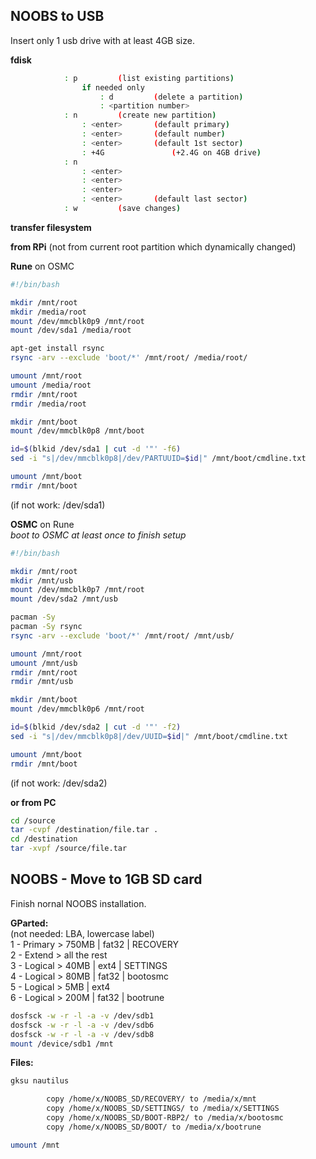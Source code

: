 NOOBS to USB
---
Insert only 1 usb drive with at least 4GB size.  

**fdisk**
```sh	
			: p			(list existing partitions)
				if needed only
					: d			(delete a partition)
					: <partition number>
			: n			(create new partition)
				: <enter>		(default primary)
				: <enter>		(default number)
				: <enter>		(default 1st sector)
				: +4G				(+2.4G on 4GB drive)
			: n
				: <enter>
				: <enter>
				: <enter>
				: <enter>		(default last sector)
			: w			(save changes)
```

**transfer filesystem**  

**from RPi** (not from current root partition which dynamically changed)  
	
**Rune** on OSMC
```sh
#!/bin/bash

mkdir /mnt/root
mkdir /media/root
mount /dev/mmcblk0p9 /mnt/root
mount /dev/sda1 /media/root

apt-get install rsync
rsync -arv --exclude 'boot/*' /mnt/root/ /media/root/ 

umount /mnt/root
umount /media/root
rmdir /mnt/root
rmdir /media/root

mkdir /mnt/boot
mount /dev/mmcblk0p8 /mnt/boot

id=$(blkid /dev/sda1 | cut -d '"' -f6)
sed -i "s|/dev/mmcblk0p8|/dev/PARTUUID=$id|" /mnt/boot/cmdline.txt

umount /mnt/boot
rmdir /mnt/boot
```
(if not work: /dev/sda1)  

**OSMC** on Rune  
_boot to OSMC at least once to finish setup_  
```sh
#!/bin/bash

mkdir /mnt/root
mkdir /mnt/usb
mount /dev/mmcblk0p7 /mnt/root
mount /dev/sda2 /mnt/usb

pacman -Sy
pacman -Sy rsync
rsync -arv --exclude 'boot/*' /mnt/root/ /mnt/usb/

umount /mnt/root
umount /mnt/usb
rmdir /mnt/root
rmdir /mnt/usb

mkdir /mnt/boot
mount /dev/mmcblk0p6 /mnt/root

id=$(blkid /dev/sda2 | cut -d '"' -f2)
sed -i "s|/dev/mmcblk0p8|/dev/UUID=$id|" /mnt/boot/cmdline.txt

umount /mnt/boot
rmdir /mnt/boot
```	
(if not work: /dev/sda2)  

**or from PC**
```sh
cd /source
tar -cvpf /destination/file.tar .
cd /destination
tar -xvpf /source/file.tar
```

NOOBS - Move to 1GB SD card
---
Finish nornal NOOBS installation.  

**GParted:**  
	(not needed: LBA, lowercase label)  
	1 - Primary > 750MB | fat32 | RECOVERY  
	2 - Extend > all the rest  
	3 - Logical > 40MB | ext4 | SETTINGS  
	4 - Logical > 80MB | fat32 | bootosmc  
	5 - Logical > 5MB | ext4  
	6 - Logical > 200M | fat32 | bootrune  

```sh
dosfsck -w -r -l -a -v /dev/sdb1
dosfsck -w -r -l -a -v /dev/sdb6
dosfsck -w -r -l -a -v /dev/sdb8
mount /device/sdb1 /mnt
```

**Files:**
```sh
gksu nautilus
```
```sh
		copy /home/x/NOOBS_SD/RECOVERY/ to /media/x/mnt
		copy /home/x/NOOBS_SD/SETTINGS/ to /media/x/SETTINGS
		copy /home/x/NOOBS_SD/BOOT-RBP2/ to /media/x/bootosmc
		copy /home/x/NOOBS_SD/BOOT/ to /media/x/bootrune
```
```sh
umount /mnt
```
